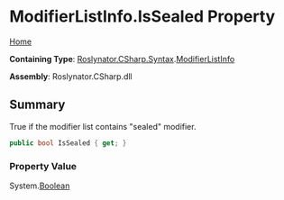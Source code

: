 # ModifierListInfo\.IsSealed Property <a name="_Top"></a>

[Home](../../../../../README.md)

**Containing Type**: [Roslynator.CSharp.Syntax](../../README.md#_Top)\.[ModifierListInfo](../README.md#_Top)

**Assembly**: Roslynator\.CSharp\.dll

## Summary

True if the modifier list contains "sealed" modifier\.

```csharp
public bool IsSealed { get; }
```

### Property Value

System\.[Boolean](https://docs.microsoft.com/en-us/dotnet/api/system.boolean)

